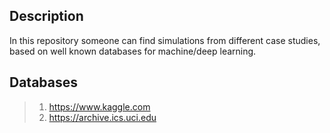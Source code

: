 ## Description
In this repository someone can find simulations from different case studies, based on well known databases for machine/deep learning.

## Databases
> 1. https://www.kaggle.com
> 2. https://archive.ics.uci.edu
